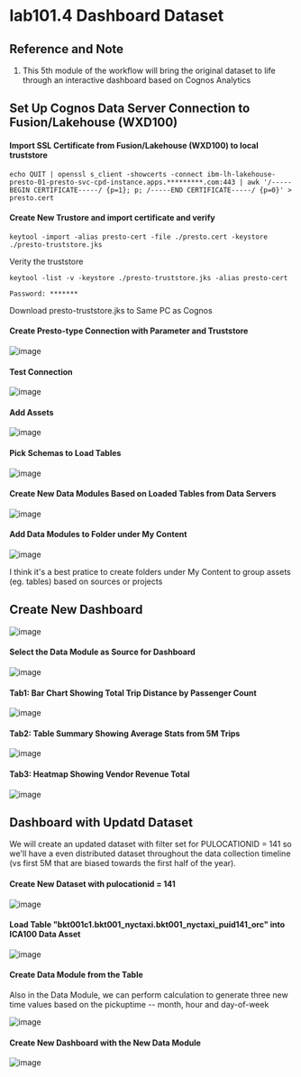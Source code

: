 # lab101.4 Dashboard Dataset


## Reference and Note
1. This 5th module of the workflow will bring the original dataset to life through an interactive dashboard based on Cognos Analytics


## Set Up Cognos Data Server Connection to Fusion/Lakehouse (WXD100)

#### Import SSL Certificate from Fusion/Lakehouse (WXD100) to local truststore

```
echo QUIT | openssl s_client -showcerts -connect ibm-lh-lakehouse-presto-01-presto-svc-cpd-instance.apps.*********.com:443 | awk '/-----BEGIN CERTIFICATE-----/ {p=1}; p; /-----END CERTIFICATE-----/ {p=0}' > presto.cert
```

#### Create New Trustore and import certificate and verify
```
keytool -import -alias presto-cert -file ./presto.cert -keystore ./presto-truststore.jks
```

Verity the truststore

```
keytool -list -v -keystore ./presto-truststore.jks -alias presto-cert 

Password: *******
```

Download presto-truststore.jks to Same PC as Cognos


#### Create Presto-type Connection with Parameter and Truststore

![image](https://github.com/hpdalab/lab101.S4WX-NYCtaxi/assets/38366661/ca4ba280-e149-42f5-a37c-2ac2f7fc2c65)


#### Test Connection

![image](https://github.com/hpdalab/lab101.S4WX-NYCtaxi/assets/38366661/f9090700-d7a6-4d99-ad71-a9a657c738ad)


#### Add Assets

![image](https://github.com/hpdalab/lab101.S4WX-NYCtaxi/assets/38366661/b727b7bf-81c3-4c2f-ac8c-0fd2c8b19631)


#### Pick Schemas to Load Tables

![image](https://github.com/hpdalab/lab101.S4WX-NYCtaxi/assets/38366661/487ea958-0b38-4751-b818-603febff7c61)

#### Create New Data Modules Based on Loaded Tables from Data Servers

![image](https://github.com/hpdalab/lab101.S4WX-NYCtaxi/assets/38366661/b3007f3f-1154-4e5b-912f-08fbded55195)


#### Add Data Modules to Folder under My Content

![image](https://github.com/hpdalab/lab101.S4WX-NYCtaxi/assets/38366661/b9381fe1-2c0c-420c-9491-60273fac90e0)

I think it's a best pratice to create folders under My Content to group assets (eg. tables) based on sources or projects


## Create New Dashboard

![image](https://github.com/hpdalab/lab101.S4WX-NYCtaxi/assets/38366661/ec54442c-eefe-4ef0-bdc8-088750f28c4e)


#### Select the Data Module as Source for Dashboard

![image](https://github.com/hpdalab/lab101.S4WX-NYCtaxi/assets/38366661/178dd87b-2a74-4ed7-b61e-e1761c8abfb3)


#### Tab1: Bar Chart Showing Total Trip Distance by Passenger Count

![image](https://github.com/hpdalab/lab101.S4WX-NYCtaxi/assets/38366661/d7ab7544-c613-4915-871c-57dba3dc331e)


#### Tab2: Table Summary Showing Average Stats from 5M Trips

![image](https://github.com/hpdalab/lab101.S4WX-NYCtaxi/assets/38366661/640ae8b5-40ed-43ef-b632-57e1c7eac1c5)


#### Tab3: Heatmap Showing Vendor Revenue Total

![image](https://github.com/hpdalab/lab101.S4WX-NYCtaxi/assets/38366661/dad9b585-525d-4109-b2ab-842354dc12dc)


## Dashboard with Updatd Dataset

We will create an updated dataset with filter set for PULOCATIONID = 141 so we'll have a even distributed dataset throughout the data collection timeline (vs first 5M that are biased towards the first half of the year).

#### Create New Dataset with pulocationid = 141

![image](https://github.com/hpdalab/lab101.S4WX-NYCtaxi/assets/38366661/9ede34c0-5650-40c3-85ba-41c6ab74a30f)

#### Load Table "bkt001c1.bkt001_nyctaxi.bkt001_nyctaxi_puid141_orc" into ICA100 Data Asset

![image](https://github.com/hpdalab/lab101.S4WX-NYCtaxi/assets/38366661/4ef44fd4-aedf-45dc-8c3e-5a0d15651a14)


#### Create Data Module from the Table

Also in the Data Module, we can perform calculation to generate three new time values based on the pickuptime -- month, hour and day-of-week

![image](https://github.com/hpdalab/lab101.S4WX-NYCtaxi/assets/38366661/0f4ca380-2540-47d6-9f70-39067739ce30)

#### Create New Dashboard with the New Data Module

![image](https://github.com/hpdalab/lab101.S4WX-NYCtaxi/assets/38366661/02a5ea07-965a-42ed-9907-3427b222b604)
